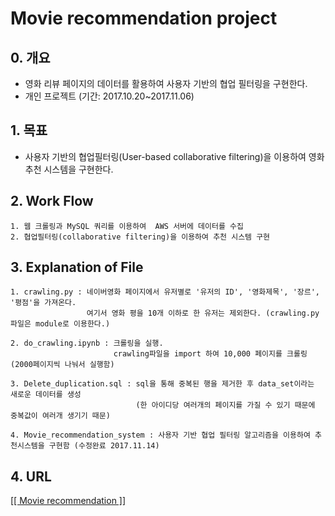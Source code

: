 # Movie recommendation project

## 0. 개요
- 영화 리뷰 페이지의 데이터를 활용하여 사용자 기반의 협업 필터링을 구현한다.
- 개인 프로젝트 (기간: 2017.10.20~2017.11.06)

## 1. 목표

- 사용자 기반의 협업필터링(User-based collaborative filtering)을 이용하여 영화 추천 시스템을 구현한다.

## 2. Work Flow

	1. 웹 크롤링과 MySQL 쿼리를 이용하여  AWS 서버에 데이터를 수집
	2. 협업필터링(collaborative filtering)을 이용하여 추천 시스템 구현

## 3. Explanation of File
	1. crawling.py : 네이버영화 페이지에서 유저별로 '유저의 ID', '영화제목', '장르', '평점'을 가져온다. 
	                 여기서 영화 평을 10개 이하로 한 유저는 제외한다. (crawling.py 파일은 module로 이용한다.)

	2. do_crawling.ipynb : 크롤링을 실행.
                           crawling파일을 import 하여 10,000 페이지를 크롤링 (2000페이지씩 나눠서 실행함)

	3. Delete_duplication.sql : sql을 통해 중복된 행을 제거한 후 data_set이라는 새로운 데이터를 생성
	                            (한 아이디당 여러개의 페이지를 가질 수 있기 때문에 중복값이 여러개 생기기 때문)

	4. Movie_recommendation_system : 사용자 기반 협업 필터링 알고리즘을 이용하여 추천시스템을 구현함 (수정완료 2017.11.14)
	       
## 4. URL
[[[ Movie recommendation ]]](https://render.githubusercontent.com/view/ipynb?commit=dd894be7ed168031342c42ea723c7849827f1b0b&enc_url=68747470733a2f2f7261772e67697468756275736572636f6e74656e742e636f6d2f596f6f6f6e6b79756e672f4d6f7669655f7265636f6d6d656e646174696f6e2f646438393462653765643136383033313334326334326561373233633738343938323766316230622f30342e2532304d6f7669655f7265636f6d6d656e646174696f6e5f73797374656d2e6970796e62&nwo=Yooonkyung%2FMovie_recommendation&path=04.+Movie_recommendation_system.ipynb&repository_id=107040258&repository_type=Repository#%EC%82%AC%EC%9A%A9%EC%9E%90-%EA%B8%B0%EB%B0%98-%ED%98%91%EC%97%85%ED%95%84%ED%84%B0%EB%A7%81%EC%9D%84-%EC%9D%B4%EC%9A%A9%ED%95%9C-%EC%98%81%ED%99%94-%EC%B6%94%EC%B2%9C-%EC%8B%9C%EC%8A%A4%ED%85%9C)